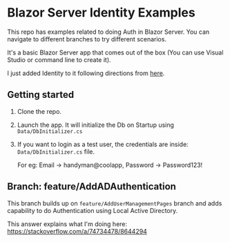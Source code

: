 # Blazor Server Identity Examples
This repo has examples related to doing Auth in Blazor Server.
You can navigate to different branches to try different scenarios.

It's a basic Blazor Server app that comes out of the box (You can use Visual Studio or command line to create it).

I just added Identity to it following directions from [here](https://learn.microsoft.com/en-us/aspnet/core/security/authentication/scaffold-identity?view=aspnetcore-7.0&tabs=visual-studio#scaffold-identity-into-a-blazor-server-project).

## Getting started
1. Clone the repo.
2. Launch the app. It will initialize the Db on Startup using `Data/DbInitializer.cs`
4. If you want to login as a test user, the credentials are inside: `Data/DbInitializer.cs` file. 
   
   For eg: Email -> handyman@coolapp, Password -> Password123!
   
## Branch: feature/AddADAuthentication
This branch builds up on `feature/AddUserManagementPages` branch and adds capability to do Authentication using Local Active Directory.

This answer explains what I'm doing here: https://stackoverflow.com/a/74734478/8644294

